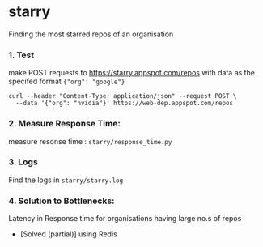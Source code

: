 # starry
Finding the most starred repos of an organisation

### 1. Test
make POST requests to https://starry.appspot.com/repos with data as the specifed format `{"org": "google"}`

```
curl --header "Content-Type: application/json" --request POST \
  --data '{"org": "nvidia"}' https://web-dep.appspot.com/repos
```
### 2. Measure Response Time:
measure resonse time : `starry/response_time.py`

### 3. Logs
Find the logs in `starry/starry.log`

### 4. Solution to Bottlenecks:
Latency in Response time for organisations having large no.s of repos
- [Solved (partial)] using Redis
